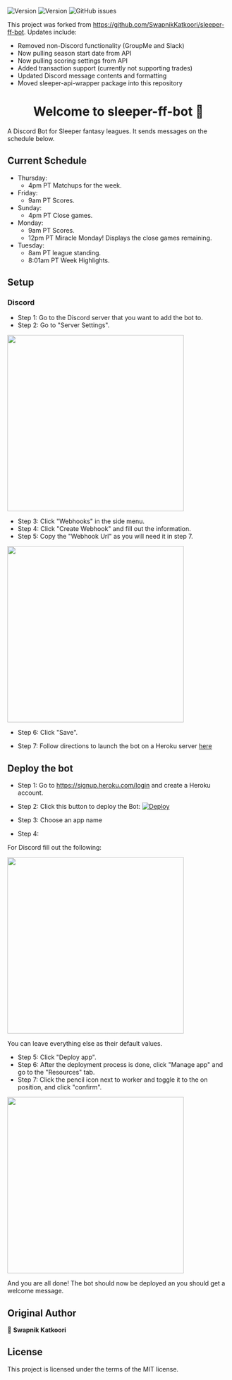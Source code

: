 ![Version](https://img.shields.io/badge/Version-v0.0.1-blue)
![Version](https://img.shields.io/badge/license-MIT-pink)
![GitHub issues](https://img.shields.io/github/issues/cyrusfarsoudi/sleeper-ff-bot)

This project was forked from https://github.com/SwapnikKatkoori/sleeper-ff-bot. Updates include:
- Removed non-Discord functionality (GroupMe and Slack)
- Now pulling season start date from API
- Now pulling scoring settings from API
- Added transaction support (currently not supporting trades)
- Updated Discord message contents and formatting
- Moved sleeper-api-wrapper package into this repository

<h1 align="center">Welcome to sleeper-ff-bot 👋</h1>
<p>
</p>

A Discord Bot for Sleeper fantasy leagues. It sends messages on the schedule below.

## Current Schedule
- Thursday: 
     - 4pm PT Matchups for the week.
- Friday:
     - 9am PT Scores.
- Sunday:
     - 4pm PT Close games.
- Monday: 
     - 9am PT Scores.
     - 12pm PT Miracle Monday! Displays the close games remaining.
- Tuesday: 
     - 8am PT league standing.
     - 8:01am PT Week Highlights.


## Setup
### Discord
- Step 1: Go to the Discord server that you want to add the bot to.
- Step 2: Go to "Server Settings".
<img src="/Media/discord/server_settings.jpeg" width="400"/>

- Step 3: Click "Webhooks" in the side menu.
- Step 4: Click "Create Webhook" and fill out the information.
- Step 5: Copy the "Webhook Url" as you will need it in step 7.
<img src="/Media/discord/webhook.jpeg" width="400"/>

- Step 6: Click "Save".

- Step 7: Follow directions to launch the bot on a Heroku server [here](#heroku)

<a name="heroku"></a>
## Deploy the bot
- Step 1: Go to https://signup.heroku.com/login and create a Heroku account.
- Step 2: Click this button to deploy the Bot:
[![Deploy](https://www.herokucdn.com/deploy/button.svg)](https://heroku.com/deploy?template=https://github.com/cyrusfarsoudi/sleeper-ff-bot/)
- Step 3: Choose an app name

- Step 4:

For Discord fill out the following:

<img src="/Media/discord/enviornment_setup.jpeg" width="400"/>

You can leave everything else as their default values.

- Step 5: Click "Deploy app".
- Step 6: After the deployment process is done, click "Manage app" and go to the "Resources" tab.
- Step 7: Click the pencil icon next to worker and toggle it to the on position, and click "confirm".
<img src="/Media/deployment/toggle.jpeg" width="400"/>

And you are all done! The bot should now be deployed an you should get a welcome message.

## Original Author

👤 **Swapnik Katkoori**

## License 
This project is licensed under the terms of the MIT license.

